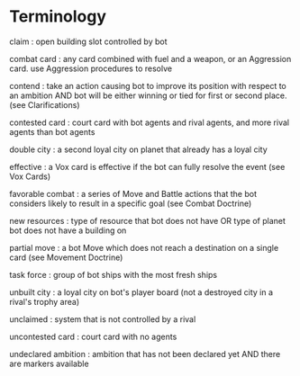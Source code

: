 # Terminology

claim
: open building slot controlled by bot

combat card
: any card combined with fuel and a weapon, or an Aggression card.
use Aggression procedures to resolve

contend
: take an action causing bot to improve its position with respect to an ambition AND bot will be either winning or tied for first or second place. (see Clarifications)

contested card
: court card with bot agents and rival agents, and more rival agents than bot agents

double city
: a second loyal city on planet that already has a loyal city

effective
: a Vox card is effective if the bot can fully resolve the event (see Vox Cards)

favorable combat
: a series of Move and Battle actions that the bot considers likely to result in a specific goal
(see Combat Doctrine)

new resources
: type of resource that bot does not have OR type of planet bot does not have a building on

partial move
: a bot Move which does not reach a destination on a single card (see Movement Doctrine)

task force
: group of bot ships with the most fresh ships

unbuilt city
: a loyal city on bot's player board (not a destroyed city in a rival's trophy area)

unclaimed
: system that is not controlled by a rival

uncontested card
: court card with no agents

undeclared ambition
: ambition that has not been declared yet AND there are markers available

<div class="pagebreak"> </div>